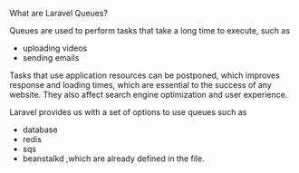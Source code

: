 What are Laravel Queues?

Queues are used to perform tasks that take a long time to execute, such as
 * uploading videos  
 * sending emails

 Tasks that use application resources can be postponed, which improves response and loading times, which are essential to the success of any website. They also affect search engine optimization and user experience.

Laravel provides us with a set of options to use queues such as 
* database
* redis
* sqs
* beanstalkd 
,which are already defined in the file. 